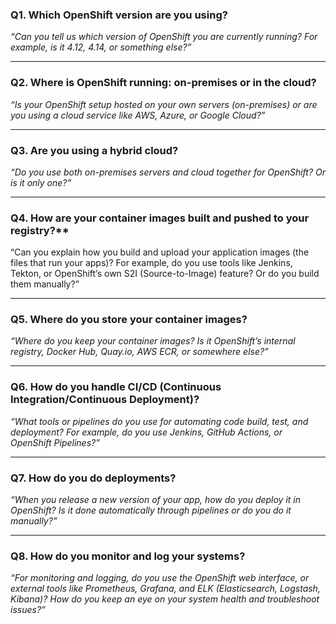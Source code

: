 ### Q1. **Which OpenShift version are you using?**

_“Can you tell us which version of OpenShift you are currently running? For example, is it 4.12, 4.14, or something else?”_

* * *

### Q2. **Where is OpenShift running: on-premises or in the cloud?**

_“Is your OpenShift setup hosted on your own servers (on-premises) or are you using a cloud service like AWS, Azure, or Google Cloud?”_

* * *

### Q3. **Are you using a hybrid cloud?**

_“Do you use both on-premises servers and cloud together for OpenShift? Or is it only one?”_

* * *

### Q4. How are your container images built and pushed to your registry?**
“Can you explain how you build and upload your application images (the files that run your apps)? For example, do you use tools like Jenkins, Tekton, or OpenShift’s own S2I (Source-to-Image) feature? Or do you build them manually?”
* * *

### Q5. **Where do you store your container images?**

_“Where do you keep your container images? Is it OpenShift’s internal registry, Docker Hub, Quay.io, AWS ECR, or somewhere else?”_

* * *

### Q6. **How do you handle CI/CD (Continuous Integration/Continuous Deployment)?**

_“What tools or pipelines do you use for automating code build, test, and deployment? For example, do you use Jenkins, GitHub Actions, or OpenShift Pipelines?”_

* * *

### Q7. **How do you do deployments?**

_“When you release a new version of your app, how do you deploy it in OpenShift? Is it done automatically through pipelines or do you do it manually?”_

* * *

### Q8. **How do you monitor and log your systems?**

_“For monitoring and logging, do you use the OpenShift web interface, or external tools like Prometheus, Grafana, and ELK (Elasticsearch, Logstash, Kibana)? How do you keep an eye on your system health and troubleshoot issues?”_

